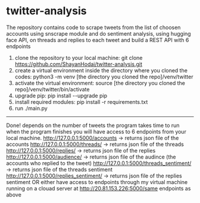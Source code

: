 # twitter-analysis
The repository contains code to scrape tweets from the list of choosen accounts using snscrape module and do sentiment analysis, using hugging face API, on threads and replies to each tweet and build a REST API with 6 endpoints 


1. clone the repository to your local machine:
git clone https://github.com/ShayanHodai/twitter-analysis.git
2. create a virtual environment inside the directory where you cloned the codes:
python3 -m venv [the directory you cloned the repo]/venv/twitter
3. activate the virtual environment:
source [the directory you cloned the repo]/venv/twitter/bin/activate
4. upgrade pip:
pip install --upgrade pip
5. install required modules: 
pip install -r requirements.txt
6. run ./main.py
-----------------------------------------------------------------------------------------------------------------------------------------------------------
Done! depends on the number of tweets the program takes time to run
when the program finishes you will have access to 6 endpoints from your local machine.
http://127.0.0.1:5000/accounts -> returns json file of the accounts
http://127.0.0.1:5000/threads/<account> -> returns json file of the threads
http://127.0.0.1:5000/replies/<account> -> returns json file of the replies
http://127.0.0.1:5000/audience/<account> -> returns json file of the audince (the accounts who replied to the tweet)
http://127.0.0.1:5000/threads_sentiment/<account> -> returns json file of the threads sentiment
http://127.0.0.1:5000/replies_sentiment/<account> -> returns json file of the replies sentiment
OR either have access to endpoints through my virtual machine running on a clouad server at http://20.81.153.226:5000/same endpoints as above
